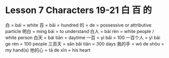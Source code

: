 # Lesson 7 Characters 19-21 白 百 的

白 = bái = white
百 = bǎi = hundred
的 = de = possessive or attributive particle
明白 = míng bái = to understand
白人 = bái rén = white people / white person
白天 = bái tiān = daytime
一百 = yì bǎi = 100
一百个人 = yì bǎi ge rén = 100 people
三百天 = sān bǎi tiān = 300 days
我的手 = wō de shǒu = my hand(s)
他的心 = tā de xīn = his heart
